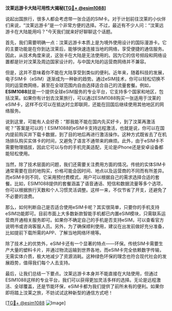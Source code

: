 **汶莱远游卡大陆可用性大揭秘[[TG💪+ @esim1088](https://t.me/s/esim1088)]**

说起出国旅行，很多人都会考虑带一张合适的SIM卡。对于计划前往汶莱的小伙伴们来说，“汶莱远游卡”是一个非常方便的选择。不过，最近有不少人问：“汶莱远游卡在大陆能用吗？”今天我们就来好好聊聊这个话题。

首先，我们需要明确一点：汶莱远游卡本质上是为境外使用设计的国际漫游卡。它的主要功能是在你到达汶莱后，能够快速连接当地的网络，享受便捷的通信服务。因此，从技术角度来说，这张卡在大陆是无法使用的。因为它的信号频段和网络设置都是针对汶莱及周边国家设计的，与中国大陆的运营商网络并不兼容。

但是，这并不意味着你不能在大陆享受到类似的便利。近年来，随着科技的发展，电子SIM卡（eSIM）逐渐成为一种新的趋势。通过eSIM技术，你可以轻松切换不同的运营商网络，甚至在全球范围内自由选择适合自己的流量套餐。例如，**ESIM1088**就是一个提供全球eSIM服务的专业平台，它支持多个国家和地区，包括汶莱。如果你有计划去汶莱旅行，可以通过ESIM1088购买一张适用于汶莱的eSIM卡，这样不仅可以在抵达时立即联网，还能在回国后继续使用其他地区的网络服务。

说到这里，可能有人会好奇：“那我能不能在国内先买好卡，到了汶莱再激活呢？”答案是可以的！ESIM1088的eSIM卡支持远程激活，也就是说，你可以在国内提前购买并下载卡数据，到了目的地后再进行激活操作。这种方式既省去了在机场排队购买实体卡的时间，又避免了语言不通带来的麻烦。此外，由于eSIM卡不需要物理插拔，因此它可以与你的手机完美适配，无论是iPhone还是安卓设备都能轻松使用。

当然，除了技术层面的问题，我们还需要关注费用方面的情况。传统的实体SIM卡通常需要在目的地购买，价格可能会因时间、地点以及运营商的不同而有所差异。而eSIM卡则不同，它采用预付费模式，用户可以根据自己的需求选择合适的套餐。比如，ESIM1088提供的套餐涵盖了语音通话、短信和数据流量等多个选项，你可以根据旅行天数和个人习惯灵活调整。这样一来，不仅节省了开支，还避免了不必要的浪费。

那么，如何判断自己是否适合使用eSIM卡呢？其实很简单，只要你的手机支持eSIM功能即可。目前市面上大多数新款智能手机都已内置eSIM模块，只需联系运营商开通相关服务即可。如果你不确定自己的手机是否支持eSIM，可以查看官方说明书或咨询客服人员。另外，为了确保顺利使用，建议在出发前做好充分准备，比如提前下载所需的APP、了解当地网络环境等。

除了技术上的优势外，eSIM卡还有一个显著的特点——环保。传统SIM卡需要生产大量的塑料卡片，并通过物流运输到世界各地，而eSIM卡完全依赖数字传输，无需实体介质，极大地减少了资源消耗。这种绿色环保的理念也符合现代社会的发展趋势，值得我们每个人去支持。

最后，让我们总结一下要点。汶莱远游卡本身并不能直接在大陆使用，但通过ESIM1088这样的专业平台，我们可以获得更加灵活多样的选择。无论是远程激活、全球覆盖，还是节能环保，eSIM卡都为我们提供了前所未有的便利。如果你即将踏上汶莱之旅，不妨试试这种新型的通信方式吧！

[[TG💪+ @esim1088](https://t.me/s/esim1088) ![Image](https://i.postimg.cc/4NQfJmqS/Snipaste-2025-05-13-00-14-12.png)]